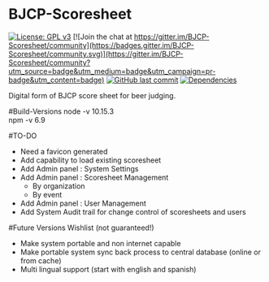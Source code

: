 # BJCP-Scoresheet

[![License: GPL v3](https://img.shields.io/badge/License-GPLv3-blue.svg)](https://www.gnu.org/licenses/gpl-3.0)
[![Join the chat at https://gitter.im/BJCP-Scoresheet/community](https://badges.gitter.im/BJCP-Scoresheet/community.svg)](https://gitter.im/BJCP-Scoresheet/community?utm_source=badge&utm_medium=badge&utm_campaign=pr-badge&utm_content=badge)
[![GitHub last commit](https://img.shields.io/github/last-commit/CIA-Homebrew/BJCP-Scoresheet.svg)](https://github.com/CIA-Homebrew/BJCP-Scoresheet)
[![Dependencies](https://david-dm.org/CIA-Homebrew/BJCP-Scoresheet.svg)](https://david-dm.org/cia-homebrew/BJCP-scoresheet)

Digital form of BJCP score sheet for beer judging. 

#Build-Versions
node -v 10.15.3  
npm -v 6.9  

#TO-DO
- Need a favicon generated
- Add capability to load existing scoresheet
- Add Admin panel : System Settings
- Add Admin panel : Scoresheet Management
    - By organization
    - By event
- Add Admin panel : User Management
- Add System Audit trail for change control of scoresheets and users

#Future Versions Wishlist (not guaranteed!)
- Make system portable and non internet capable
- Make portable system sync back process to central database (online or from cache)
- Multi lingual support (start with english and spanish)
